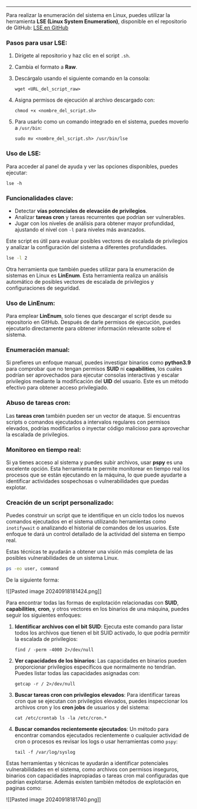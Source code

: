 
---------
Para realizar la enumeración del sistema en Linux, puedes utilizar la herramienta **LSE (Linux System Enumeration)**, disponible en el repositorio de GitHub: [LSE en GitHub](https://github.com/diego-treitos/linux-smart-enumeration)


### Pasos para usar LSE:

1. Dirígete al repositorio y haz clic en el script `.sh`.
2. Cambia el formato a **Raw**.
3. Descárgalo usando el siguiente comando en la consola:
    
    `wget <URL_del_script_raw>`
    
4. Asigna permisos de ejecución al archivo descargado con:
    
    `chmod +x <nombre_del_script.sh>`
    
5. Para usarlo como un comando integrado en el sistema, puedes moverlo a `/usr/bin`:

    `sudo mv <nombre_del_script.sh> /usr/bin/lse`
    
### Uso de LSE:

Para acceder al panel de ayuda y ver las opciones disponibles, puedes ejecutar:

`lse -h`

### Funcionalidades clave:

- Detectar **vías potenciales de elevación de privilegios**.
- Analizar **tareas cron** y tareas recurrentes que podrían ser vulnerables.
- Jugar con los niveles de análisis para obtener mayor profundidad, ajustando el nivel con `-l` para niveles más avanzados.

Este script es útil para evaluar posibles vectores de escalada de privilegios y analizar la configuración del sistema a diferentes profundidades.

```bash 
lse -l 2 
```

Otra herramienta que también puedes utilizar para la enumeración de sistemas en Linux es **LinEnum**. Esta herramienta realiza un análisis automático de posibles vectores de escalada de privilegios y configuraciones de seguridad.

### Uso de LinEnum:

Para emplear **LinEnum**, solo tienes que descargar el script desde su repositorio en GitHub. Después de darle permisos de ejecución, puedes ejecutarlo directamente para obtener información relevante sobre el sistema.

### Enumeración manual:

Si prefieres un enfoque manual, puedes investigar binarios como **python3.9** para comprobar que no tengan permisos **SUID** ni **capabilities**, los cuales podrían ser aprovechados para ejecutar consolas interactivas y escalar privilegios mediante la modificación del **UID** del usuario. Este es un método efectivo para obtener acceso privilegiado.

### Abuso de tareas cron:

Las **tareas cron** también pueden ser un vector de ataque. Si encuentras scripts o comandos ejecutados a intervalos regulares con permisos elevados, podrías modificarlos o inyectar código malicioso para aprovechar la escalada de privilegios.

### Monitoreo en tiempo real:

Si ya tienes acceso al sistema y puedes subir archivos, usar **pspy** es una excelente opción. Esta herramienta te permite monitorear en tiempo real los procesos que se están ejecutando en la máquina, lo que puede ayudarte a identificar actividades sospechosas o vulnerabilidades que puedas explotar.

### Creación de un script personalizado:

Puedes construir un script que te identifique en un ciclo todos los nuevos comandos ejecutados en el sistema utilizando herramientas como `inotifywait` o analizando el historial de comandos de los usuarios. Este enfoque te dará un control detallado de la actividad del sistema en tiempo real.

Estas técnicas te ayudarán a obtener una visión más completa de las posibles vulnerabilidades de un sistema Linux.

```bash
ps -eo user, command
```

De la siguiente forma:

![[Pasted image 20240918181424.png]]

Para encontrar todas las formas de explotación relacionadas con **SUID**, **capabilities**, **cron**, y otros vectores en los binarios de una máquina, puedes seguir los siguientes enfoques:

1. **Identificar archivos con el bit SUID**: Ejecuta este comando para listar todos los archivos que tienen el bit SUID activado, lo que podría permitir la escalada de privilegios:
    
    `find / -perm -4000 2>/dev/null`
    
2. **Ver capacidades de los binarios**: Las capacidades en binarios pueden proporcionar privilegios específicos que normalmente no tendrían. Puedes listar todas las capacidades asignadas con:
    
    `getcap -r / 2>/dev/null`
    
3. **Buscar tareas cron con privilegios elevados**: Para identificar tareas cron que se ejecutan con privilegios elevados, puedes inspeccionar los archivos cron y los **cron jobs** de usuarios y del sistema:
    
    `cat /etc/crontab ls -la /etc/cron.*`
    
4. **Buscar comandos recientemente ejecutados**: Un método para encontrar comandos ejecutados recientemente o cualquier actividad de cron o procesos es revisar los logs o usar herramientas como `pspy`:

    
    `tail -f /var/log/syslog`
    

Estas herramientas y técnicas te ayudarán a identificar potenciales vulnerabilidades en el sistema, como archivos con permisos inseguros, binarios con capacidades inapropiadas o tareas cron mal configuradas que podrían explotarse. Además existen también métodos de explotación en paginas como:

![[Pasted image 20240918181740.png]]